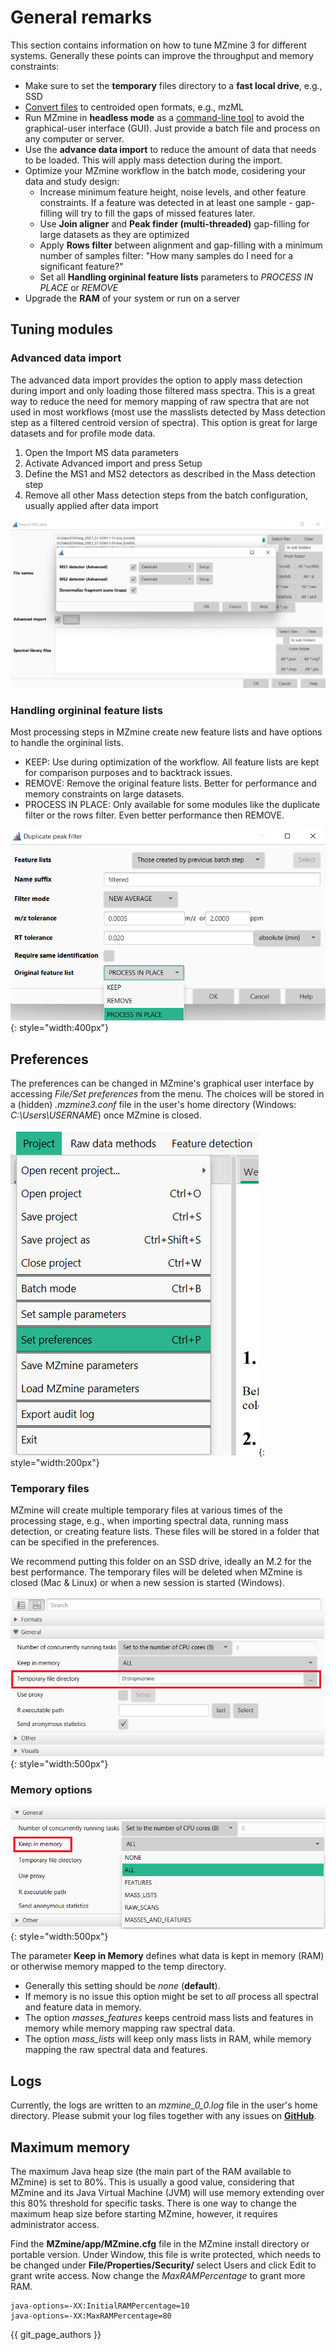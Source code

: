 
# General remarks
This section contains information on how to tune MZmine 3 for different systems. Generally these points can improve the throughput and memory constraints:

- Make sure to set the **temporary** files directory to a **fast local drive**, e.g., SSD
- [Convert files](data_conversion.md) to centroided open formats, e.g., mzML 
- Run MZmine in **headless mode** as a [command-line tool](commandline_tool.md) to avoid the graphical-user interface (GUI). Just provide a batch file and process on any computer or server.
- Use the **advance data import** to reduce the amount of data that needs to be loaded. This will apply mass detection during the import.
- Optimize your MZmine workflow in the batch mode, cosidering your data and study design:
    - Increase minimum feature height, noise levels, and other feature constraints. If a feature was detected in at least one sample - gap-filling will try to fill the gaps of missed features later.
    - Use **Join aligner** and **Peak finder (multi-threaded)** gap-filling for large datasets as they are optimized
    - Apply **Rows filter** between alignment and gap-filling with a minimum number of samples filter: "How many samples do I need for a significant feature?"
    - Set all **Handling orgininal feature lists** parameters to *PROCESS IN PLACE* or *REMOVE*
- Upgrade the **RAM** of your system or run on a server



## Tuning modules

### Advanced data import
The advanced data import provides the option to apply mass detection during import and only 
loading those filtered mass spectra. This is a great way to reduce the need for memory 
mapping of raw spectra that are not used in most workflows (most use the masslists detected 
by Mass detection step as a filtered centroid version of spectra). This option is great for large datasets and for profile mode data. 

1. Open the Import MS data parameters
2. Activate Advanced import and press Setup
3. Define the MS1 and MS2 detectors as described in the Mass detection step
4. Remove all other Mass detection steps from the batch configuration, usually applied after data import


![Advanced import](img/advanced_import.png)

### Handling orgininal feature lists
Most processing steps in MZmine create new feature lists and have options to handle the orgininal lists. 
- KEEP: Use during optimization of the workflow. All feature lists are kept for comparison purposes and to backtrack issues.
- REMOVE: Remove the original feature lists. Better for performance and memory constraints on large datasets.
- PROCESS IN PLACE: Only available for some modules like the duplicate filter or the rows filter. Even better performance then REMOVE. 

![Handle original](img/handle_original.png){: style="width:400px"}


## Preferences

The preferences can be changed in MZmine's graphical user interface by accessing _File/Set
preferences_ from the menu. The choices will be stored in a (hidden) _.mzmine3.conf_ file in the
user's home directory (Windows: _C:\Users\USERNAME_) once MZmine is closed.

![Preferences](img/menu_pref.png){: style="width:200px"}

### Temporary files

MZmine will create multiple temporary files at various times of the processing stage, e.g., when
importing spectral data, running mass detection, or creating feature lists. These files will be
stored in a folder that can be specified in the preferences.

We recommend putting this folder on an SSD drive, ideally an M.2 for the best performance. The
temporary files will be deleted when MZmine is closed (Mac & Linux) or when a new session is
started (Windows).

![tempdir](img/performance_param.png){: style="width:500px"}

### Memory options

![Memory](img/performance_memory.png){: style="width:500px"}

The parameter **Keep in Memory** defines what data is kept in memory (RAM) or otherwise memory
mapped to the temp directory.

- Generally this setting should be _none_ (**default**).
- If memory is no issue this option might be set to _all_
  process all spectral and feature data in memory.
- The option _masses_features_ keeps centroid mass lists and features in memory while memory mapping
  raw spectral data.
- The option _mass_lists_ will keep only mass lists in RAM, while memory mapping the raw spectral
  data and features.

## Logs

Currently, the logs are written to an _mzmine_0_0.log_ file in the user's home directory. Please
submit your log files together with any issues
on **[GitHub](https://github.com/mzmine/mzmine3/issues)**.

## Maximum memory
The maximum Java heap size (the main part of the RAM available to MZmine) is set to 80%. This is usually a good value, considering that MZmine and its Java Virtual Machine (JVM) will use memory extending over this 80% threshold for specific tasks. There is one way to change the maximum heap size before starting MZmine, however, it requires administrator access.

Find the **MZmine/app/MZmine.cfg** file in the MZmine install directory or portable version. Under Window, this file is write protected, which needs to be changed under **File/Properties/Security/** select Users and click Edit to grant write access. Now change the _MaxRAMPercentage_ to grant more RAM.
```
java-options=-XX:InitialRAMPercentage=10
java-options=-XX:MaxRAMPercentage=80
```

{{ git_page_authors }}
